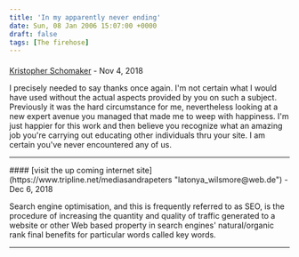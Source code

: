 ```yaml
---
title: 'In my apparently never ending'
date: Sun, 08 Jan 2006 15:07:00 +0000
draft: false
tags: [The firehose]
---
```



#### 
[Kristopher Schomaker](https://newproxylists.com/parse-a-c-function-declaration-with-perl6-grammar/ "CucRabena74677@yahoo.com") - <time datetime="2018-11-29 16:07:19">Nov 4, 2018</time>

I precisely needed to say thanks once again. I'm not certain what I would have used without the actual aspects provided by you on such a subject. Previously it was the hard circumstance for me, nevertheless looking at a new expert avenue you managed that made me to weep with happiness. I'm just happier for this work and then believe you recognize what an amazing job you're carrying out educating other individuals thru your site. I am certain you've never encountered any of us.
<hr />
#### 
[visit the up coming internet site](https://www.tripline.net/mediasandrapeters "latonya_wilsmore@web.de") - <time datetime="2018-12-29 09:38:33">Dec 6, 2018</time>

Search engine optimisation, and this is frequently referred to as SEO, is the procedure of increasing the quantity and quality of traffic generated to a website or other Web based property in search engines' natural/organic rank final benefits for particular words called key words.
<hr />
